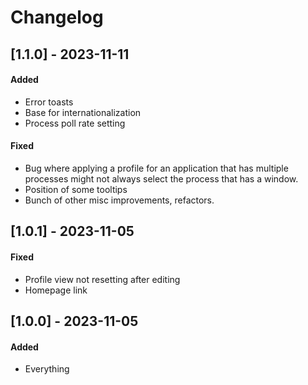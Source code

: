 # Changelog

## [1.1.0] - 2023-11-11
#### Added
- Error toasts
- Base for internationalization 
- Process poll rate setting

#### Fixed
- Bug where applying a profile for an application that has multiple processes might not always select the process that has a window.
- Position of some tooltips
- Bunch of other misc improvements, refactors.

## [1.0.1] - 2023-11-05
#### Fixed
- Profile view not resetting after editing
- Homepage link

## [1.0.0] - 2023-11-05
#### Added
- Everything
